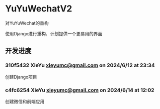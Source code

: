# YuYuWechatV2
对YuYuWechat的重构

使用Django进行重构，计划提供一个更易用的界面

## 开发进度

### 310f5432 XieYu <xieyumc@gmail.com> on 2024/6/12 at 23:34
创建Django项目

### c4fc6254 XieYu <xieyumc@gmail.com> on 2024/6/14 at 12:02
创建微信和前端应用
